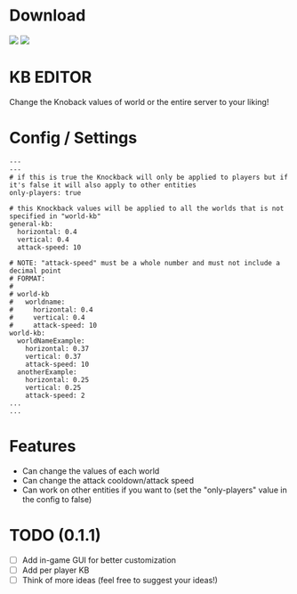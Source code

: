 # Download 
[![](https://poggit.pmmp.io/shield.dl/KBEditor)](https://poggit.pmmp.io/p/KBEditor)
<a href="https://poggit.pmmp.io/p/KBEditor"><img src="https://poggit.pmmp.io/shield.dl/KBEditor"></a>

# KB EDITOR
Change the Knoback values of world or the entire server to your liking!

# Config / Settings
```
---
---
# if this is true the Knockback will only be applied to players but if it's false it will also apply to other entities
only-players: true
 
# this Knockback values will be applied to all the worlds that is not specified in "world-kb"
general-kb:
  horizontal: 0.4
  vertical: 0.4
  attack-speed: 10

# NOTE: "attack-speed" must be a whole number and must not include a decimal point
# FORMAT:
# 
# world-kb
#   worldname:
#     horizontal: 0.4
#     vertical: 0.4
#     attack-speed: 10
world-kb:
  worldNameExample:
    horizontal: 0.37
    vertical: 0.37
    attack-speed: 10
  anotherExample:
    horizontal: 0.25
    vertical: 0.25
    attack-speed: 2
...
...
```

# Features
- Can change the values of each world
- Can change the attack cooldown/attack speed
- Can work on other entities if you want to (set the "only-players" value in the config to false)

# TODO (0.1.1)
- [ ] Add in-game GUI for better customization
- [ ] Add per player KB
- [ ] Think of more ideas (feel free to suggest your ideas!)